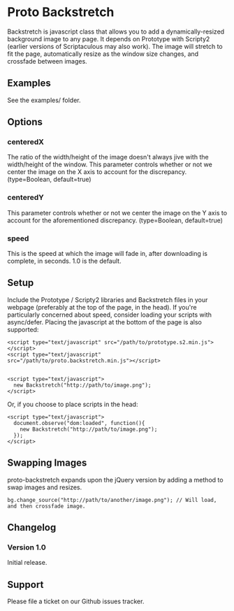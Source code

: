 # Proto Backstretch

Backstretch is javascript class that allows you to add a dynamically-resized background image to any page.
It depends on Prototype with Scripty2 (earlier versions of Scriptaculous may also work).
The image will stretch to fit the page, automatically resize as the window size changes, and crossfade between images.

## Examples

See the examples/ folder.

## Options

### centeredX

The ratio of the width/height of the image doesn't always jive with the width/height of the window. This parameter controls whether or not we center the image on the X axis to account for the discrepancy. (type=Boolean, default=true)

### centeredY

This parameter controls whether or not we center the image on the Y axis to account for the aforementioned discrepancy. (type=Boolean, default=true)

### speed

This is the speed at which the image will fade in, after downloading is complete, in seconds. 1.0 is the default.


## Setup

Include the Prototype / Scripty2 libraries and Backstretch files in your webpage (preferably at the top of the page, in the head). If you're particularly concerned about speed, consider loading your scripts with async/defer. Placing the javascript at the bottom of the page is also supported:
  
    <script type="text/javascript" src="/path/to/prototype.s2.min.js"></script>
    <script type="text/javascript" src="/path/to/proto.backstretch.min.js"></script>


    <script type="text/javascript">   
      new Backstretch("http://path/to/image.png");
    </script>

Or, if you choose to place scripts in the head:

    <script type="text/javascript">   
      document.observe("dom:loaded", function(){
        new Backstretch("http://path/to/image.png");
      });
    </script>

## Swapping Images

proto-backstretch expands upon the jQuery version by adding a method to swap images and resizes.

    bg.change_source("http://path/to/another/image.png"); // Will load, and then crossfade image.

## Changelog

### Version 1.0

Initial release.

## Support

Please file a ticket on our Github issues tracker.